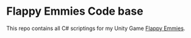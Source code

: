 # Flappy Emmies Code base

This repo contains all C# scriptings for my Unity Game [Flappy Emmies](https://github.com/FishBallSandwich/Flappy_Emmies_Unity_WebGL).
